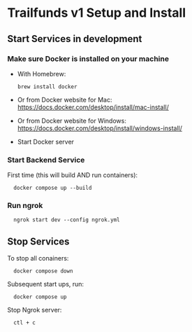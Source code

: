 # Trailfunds v1 Setup and Install

## Start Services in development

### Make sure Docker is installed on your machine

- With Homebrew:

      brew install docker

- Or from Docker website for Mac:
  https://docs.docker.com/desktop/install/mac-install/

- Or from Docker website for Windows:
  https://docs.docker.com/desktop/install/windows-install/

- Start Docker server

### Start Backend Service

First time (this will build AND run containers):

      docker compose up --build

### Run ngrok

      ngrok start dev --config ngrok.yml

## Stop Services

To stop all conainers:

      docker compose down

Subsequent start ups, run:

      docker compose up

Stop Ngrok server:

      ctl + c
